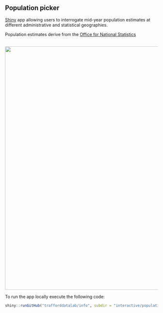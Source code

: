 ## Population picker
[Shiny](https://cran.r-project.org/web/packages/shiny/index.html) app allowing users to interrogate mid-year population estimates at different administrative and statistical geographies.

Population estimates derive from the [Office for National Statistics](https://www.ons.gov.uk/peoplepopulationandcommunity/populationandmigration/populationestimates)

<br>

<img src="https://github.com/traffordDataLab/info/blob/master/interactive/population_picker/screenshot.png" width="800">

<br />

To run the app locally execute the following code: 

``` r
shiny::runGitHub("trafforddatalab/info", subdir = "interactive/population_picker")
```
